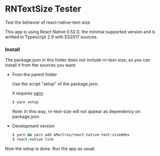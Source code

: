 # RNTextSize Tester

Test the behavior of react-native-text-size.

This app is using React Native 0.52.0, the minimal supported version and is writted in Typescript 2.9 with ES2017 sources.

### Install

The package.json in this folder does not include rn-text-size, so you can install it from the sources you want:

* From the parent folder

  Use the script "setup" of the package.json.

  It requires [yarn](https://yarnpkg.com/lang/en/):

  ```bash
  $ yarn setup
  ```

  Note: In this way, rn-text-size will not appear as dependency on package.json.

* Development version

  ```bash
  $ yarn && yarn add aMarCruz/react-native-text-size#dev
  $ react-native link
  ```

Now the setup is done. Run the app as usual.

